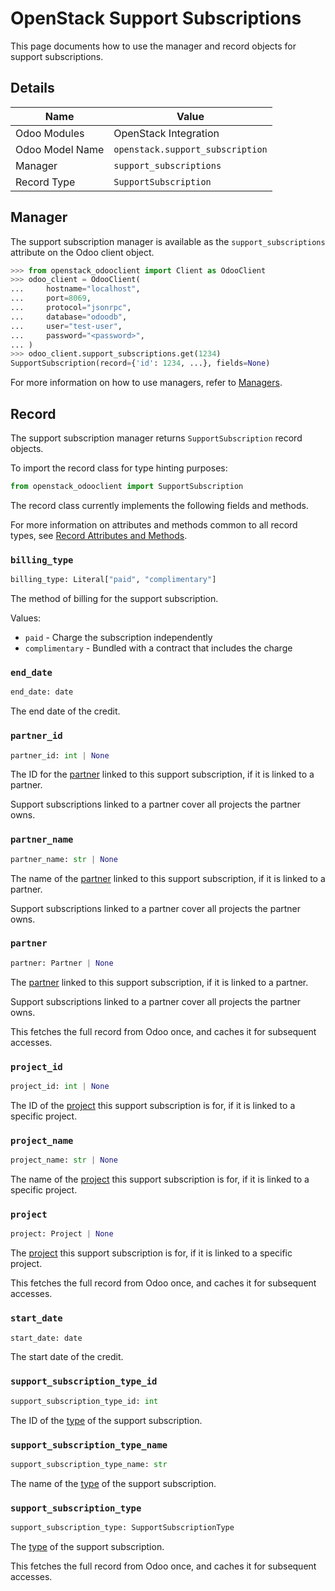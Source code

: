# OpenStack Support Subscriptions

This page documents how to use the manager and record objects
for support subscriptions.

## Details

| Name            | Value                            |
|-----------------|----------------------------------|
| Odoo Modules    | OpenStack Integration            |
| Odoo Model Name | `openstack.support_subscription` |
| Manager         | `support_subscriptions`          |
| Record Type     | `SupportSubscription`            |

## Manager

The support subscription manager is available as the `support_subscriptions`
attribute on the Odoo client object.

```python
>>> from openstack_odooclient import Client as OdooClient
>>> odoo_client = OdooClient(
...     hostname="localhost",
...     port=8069,
...     protocol="jsonrpc",
...     database="odoodb",
...     user="test-user",
...     password="<password>",
... )
>>> odoo_client.support_subscriptions.get(1234)
SupportSubscription(record={'id': 1234, ...}, fields=None)
```

For more information on how to use managers, refer to [Managers](index.md).

## Record

The support subscription manager returns `SupportSubscription` record objects.

To import the record class for type hinting purposes:

```python
from openstack_odooclient import SupportSubscription
```

The record class currently implements the following fields and methods.

For more information on attributes and methods common to all record types,
see [Record Attributes and Methods](index.md#attributes-and-methods).

### `billing_type`

```python
billing_type: Literal["paid", "complimentary"]
```

The method of billing for the support subscription.

Values:

* ``paid`` - Charge the subscription independently
* ``complimentary`` - Bundled with a contract that includes the charge


### `end_date`

```python
end_date: date
```

The end date of the credit.

### `partner_id`

```python
partner_id: int | None
```

The ID for the [partner](partner.md) linked to this support subscription,
if it is linked to a partner.

Support subscriptions linked to a partner
cover all projects the partner owns.

### `partner_name`

```python
partner_name: str | None
```

The name of the [partner](partner.md) linked to this support subscription,
if it is linked to a partner.

Support subscriptions linked to a partner
cover all projects the partner owns.

### `partner`

```python
partner: Partner | None
```

The [partner](partner.md) linked to this support subscription,
if it is linked to a partner.

Support subscriptions linked to a partner
cover all projects the partner owns.

This fetches the full record from Odoo once,
and caches it for subsequent accesses.

### `project_id`

```python
project_id: int | None
```

The ID of the [project](project.md) this support subscription is for,
if it is linked to a specific project.

### `project_name`

```python
project_name: str | None
```

The name of the [project](project.md) this support subscription is for,
if it is linked to a specific project.

### `project`

```python
project: Project | None
```

The [project](project.md) this support subscription is for,
if it is linked to a specific project.

This fetches the full record from Odoo once,
and caches it for subsequent accesses.

### `start_date`

```python
start_date: date
```

The start date of the credit.

### `support_subscription_type_id`

```python
support_subscription_type_id: int
```

The ID of the [type](support-subscription-type.md) of the support subscription.

### `support_subscription_type_name`

```python
support_subscription_type_name: str
```

The name of the [type](support-subscription-type.md) of the support subscription.

### `support_subscription_type`

```python
support_subscription_type: SupportSubscriptionType
```

The [type](support-subscription-type.md) of the support subscription.

This fetches the full record from Odoo once,
and caches it for subsequent accesses.
